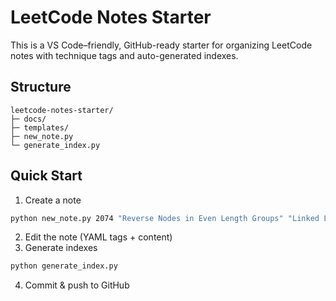 # LeetCode Notes Starter 

This is a VS Code–friendly, GitHub-ready starter for organizing LeetCode notes with technique tags and auto-generated indexes.

## Structure
```
leetcode-notes-starter/
├─ docs/
├─ templates/
├─ new_note.py
└─ generate_index.py
```

## Quick Start
1) Create a note  
```bash
python new_note.py 2074 "Reverse Nodes in Even Length Groups" "Linked List" "Medium" "C++"
```
2) Edit the note (YAML tags + content)  
3) Generate indexes  
```bash
python generate_index.py
```
4) Commit & push to GitHub
